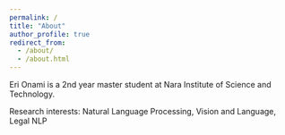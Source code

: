 ```yaml
---
permalink: /
title: "About"
author_profile: true
redirect_from: 
  - /about/
  - /about.html
---
```


Eri Onami is a 2nd year master student at Nara Institute of Science and Technology.

Research interests: Natural Language Processing, Vision and Language, Legal NLP

